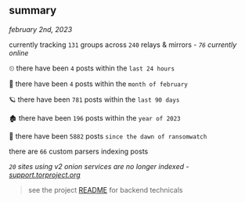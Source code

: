 
## summary
_february 2nd, 2023_

currently tracking `131` groups across `240` relays & mirrors - _`76` currently online_

⏲ there have been `4` posts within the `last 24 hours`

🦈 there have been `4` posts within the `month of february`

🪐 there have been `781` posts within the `last 90 days`

🏚 there have been `196` posts within the `year of 2023`

🦕 there have been `5882` posts `since the dawn of ransomwatch`

there are `66` custom parsers indexing posts

_`20` sites using v2 onion services are no longer indexed - [support.torproject.org](https://support.torproject.org/onionservices/v2-deprecation/)_

> see the project [README](https://github.com/joshhighet/ransomwatch#ransomwatch--) for backend technicals
